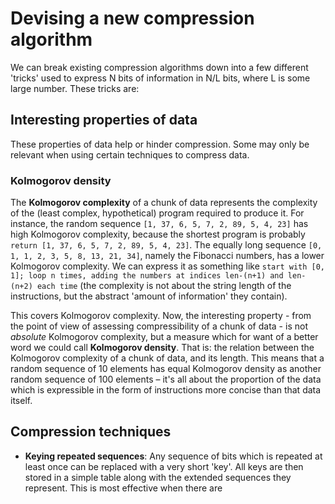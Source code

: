 # Devising a new compression algorithm

We can break existing compression algorithms down into a few different 'tricks' used to express N bits of information in N/L bits, where L is some large number. These tricks are:

## Interesting properties of data

These properties of data help or hinder compression. Some may only be relevant when using certain techniques to compress data.

### Kolmogorov density

The **Kolmogorov complexity** of a chunk of data represents the complexity of the (least complex, hypothetical) program required to produce it. For instance, the random sequence `[1, 37, 6, 5, 7, 2, 89, 5, 4, 23]` has high Kolmogorov complexity, because the shortest program is probably `return [1, 37, 6, 5, 7, 2, 89, 5, 4, 23]`. The equally long sequence `[0, 1, 1, 2, 3, 5, 8, 13, 21, 34]`, namely the Fibonacci numbers, has a lower Kolmogorov complexity. We can express it as something like `start with [0, 1]; loop n times, adding the numbers at indices len-(n+1) and len-(n+2) each time` (the complexity is not about the string length of the instructions, but the abstract 'amount of information' they contain).

This covers Kolmogorov complexity. Now, the interesting property - from the point of view of assessing compressibility of a chunk of data - is not _absolute_ Kolmogorov complexity, but a measure which for want of a better word we could call **Kolmogorov density**. That is: the relation between the Kolmogorov complexity of a chunk of data, and its length. This means that a random sequence of 10 elements has equal Kolmogorov density as another random sequence of 100 elements – it's all about the proportion of the data which is expressible in the form of instructions more concise than that data itself.

## Compression techniques

- **Keying repeated sequences**: Any sequence of bits which is repeated at least once can be replaced with a very short 'key'. All keys are then stored in a simple table along with the extended sequences they represent. This is most effective when there are
